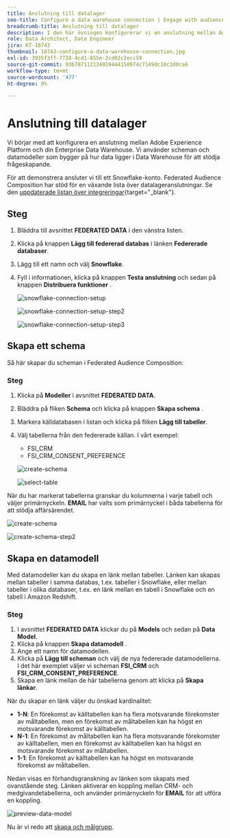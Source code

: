 ```yaml
---
title: Anslutning till datalager
seo-title: Configure a data warehouse connection | Engage with audiences directly from your data warehouse using Federated Audience Composition
breadcrumb-title: Anslutning till datalager
description: I den här övningen konfigurerar vi en anslutning mellan Adobe Experience Platform och ditt företag Data Warehouse för att aktivera Federated Audience Composition.
role: Data Architect, Data Engineer
jira: KT-18743
thumbnail: 18743-configure-a-data-warehouse-connection.jpg
exl-id: 3935f3ff-7728-4cd1-855e-2cd02c2ecc59
source-git-commit: 93b787112134919444150974c7149dc10c2d0ca6
workflow-type: tm+mt
source-wordcount: '477'
ht-degree: 0%

---
```


# Anslutning till datalager

Vi börjar med att konfigurera en anslutning mellan Adobe Experience Platform och din Enterprise Data Warehouse. Vi använder scheman och datamodeller som bygger på hur data ligger i Data Warehouse för att stödja frågeskapande.

För att demonstrera ansluter vi till ett Snowflake-konto. Federated Audience Composition har stöd för en växande lista över datalageranslutningar. Se den [uppdaterade listan över integreringar](https://experienceleague.adobe.com/sv/docs/federated-audience-composition/using/start/access-prerequisites){target="_blank"}.

## Steg

1. Bläddra till avsnittet **FEDERATED DATA** i den vänstra listen.
2. Klicka på knappen **Lägg till federerad databas** i länken **Federerade databaser**.
3. Lägg till ett namn och välj **Snowflake**.
4. Fyll i informationen, klicka på knappen **Testa anslutning** och sedan på knappen **Distribuera funktioner** .

   ![snowflake-connection-setup](assets/snowflake-connection-setup.png)

   ![snowflake-connection-setup-step2](assets/snowflake-connection-setup-step2.png)

   ![snowflake-connection-setup-step3](assets/snowflake-connection-setup-step3.png)

## Skapa ett schema

Så här skapar du scheman i Federated Audience Composition:

### Steg

1. Klicka på **Modeller** i avsnittet **FEDERATED DATA**.
2. Bläddra på fliken **Schema** och klicka på knappen **Skapa schema** .
3. Markera källdatabasen i listan och klicka på fliken **Lägg till tabeller**.
4. Välj tabellerna från den federerade källan. I vårt exempel:
   - FSI_CRM
   - FSI_CRM_CONSENT_PREFERENCE

   ![create-schema](assets/create-schema.png)

   ![select-table](assets/select-table.png)

När du har markerat tabellerna granskar du kolumnerna i varje tabell och väljer primärnyckeln. **EMAIL** har valts som primärnyckel i båda tabellerna för att stödja affärsärendet.

![create-schema](assets/create-schema.png)

![create-schema-step2](assets/create-schema-step2.png)

## Skapa en datamodell

Med datamodeller kan du skapa en länk mellan tabeller. Länken kan skapas mellan tabeller i samma databas, t.ex. tabeller i Snowflake, eller mellan tabeller i olika databaser, t.ex. en länk mellan en tabell i Snowflake och en tabell i Amazon Redshift.

### Steg

1. I avsnittet **FEDERATED DATA** klickar du på **Models** och sedan på **Data Model**.
2. Klicka på knappen **Skapa datamodell** .
3. Ange ett namn för datamodellen.
4. Klicka på **Lägg till scheman** och välj de nya federerade datamodellerna. I det här exemplet väljer vi scheman **FSI_CRM** och **FSI_CRM_CONSENT_PREFERENCE**.
5. Skapa en länk mellan de här tabellerna genom att klicka på **Skapa länkar**.

När du skapar en länk väljer du önskad kardinalitet:

- **1-N**: En förekomst av källtabellen kan ha flera motsvarande förekomster av måltabellen, men en förekomst av måltabellen kan ha högst en motsvarande förekomst av källtabellen.
- **N-1**: En förekomst av måltabellen kan ha flera motsvarande förekomster av källtabellen, men en förekomst av källtabellen kan ha högst en motsvarande förekomst av måltabellen.
- **1-1**: En förekomst av källtabellen kan ha högst en motsvarande förekomst av måltabellen.

Nedan visas en förhandsgranskning av länken som skapats med ovanstående steg. Länken aktiverar en koppling mellan CRM- och medgivandetabellerna, och använder primärnyckeln för **EMAIL** för att utföra en koppling.

![preview-data-model](assets/preview-data-model.png)

Nu är vi redo att [skapa och målgrupp](create-a-federated-audience.md).
